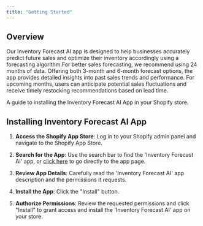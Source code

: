```yaml
---
title: "Getting Started"
---
```


## Overview

Our Inventory Forecast AI app is designed to help businesses accurately predict future sales and optimize their inventory accordingly using a forecasting algorithm.For better sales forecasting, we recommend using 24 months of data. Offering both 3-month and 6-month forecast options, the app provides detailed insights into past sales trends and performance. For upcoming months, users can anticipate potential sales fluctuations and receive timely restocking recommendations based on lead time.

A guide to installing the Inventory Forecast AI App in your Shopify store.

## Installing Inventory Forecast AI App

1. **Access the Shopify App Store**: Log in to your Shopify admin panel and navigate to the Shopify App Store.

2. **Search for the App**: Use the search bar to find the 'Inventory Forecast AI' app, or [click here](https://apps.shopify.com/quick-order-b2b-and-wholesale) to go directly to the app page.

3. **Review App Details**: Carefully read the 'Inventory Forecast AI' app description and the permissions it requests.

4. **Install the App**: Click the "Install" button.

5. **Authorize Permissions**: Review the requested permissions and click "Install" to grant access and install the 'Inventory Forecast AI' app on your store.
